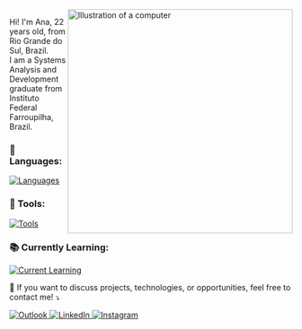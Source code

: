 <img src="https://raw.githubusercontent.com/MicaelliMedeiros/micaellimedeiros/master/image/computer-illustration.png" alt="Illustration of a computer" style="min-width: 400px; max-width: 400px; width: 400px;" align="right">

<p align="left">
  Hi! I'm Ana, 22 years old, from Rio Grande do Sul, Brazil. <br>
  I am a Systems Analysis and Development graduate from Instituto Federal Farroupilha, Brazil. <br>
</p>

<p align="left">
  <h3>🦄 Languages: </h3>
  <a href="https://skillicons.dev">
    <img src="https://skillicons.dev/icons?i=js,html,css,bootstrap,nodejs,jquery,java,php,postgres,mysql&perline=6" alt="Languages" />
  </a>
</p>

<p align="left">
  <h3>💼 Tools: </h3> 
  <a href="https://skillicons.dev">
    <img src="https://skillicons.dev/icons?i=vscode,git,figma,postman&perline=6" alt="Tools" />
  </a>
</p>

<p align="left">
  <h3>📚 Currently Learning:</h3>
  <a href="https://skillicons.dev">
    <img src="https://skillicons.dev/icons?i=react,tailwind&perline=6" alt="Current Learning" />
  </a>
</p>

<p align="left">
  💌 If you want to discuss projects, technologies, or opportunities, feel free to contact me! ⤵️
</p>

<p align="left">
  <a href="mailto:anacarol.alves1@outlook.com" title="Outlook">
    <img src="https://img.shields.io/badge/Microsoft_Outlook-0078D4?style=for-the-badge&logo=microsoft-outlook&logoColor=white" alt="Outlook" />
  </a>
  <a href="https://www.linkedin.com/in/ana-carolina-alves-farias-8a998b266/" title="LinkedIn">
    <img src="https://img.shields.io/badge/LinkedIn-0077B5?style=for-the-badge&logo=linkedin&logoColor=white" alt="LinkedIn" />
  </a>
  <a href="https://www.instagram.com/acaf02/" title="Instagram">
    <img src="https://img.shields.io/badge/Instagram-E4405F?style=for-the-badge&logo=instagram&logoColor=white" alt="Instagram" />
  </a>
</p>
